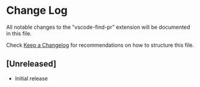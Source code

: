 # Change Log
All notable changes to the "vscode-find-pr" extension will be documented in this file.

Check [Keep a Changelog](http://keepachangelog.com/) for recommendations on how to structure this file.

## [Unreleased]
- Initial release